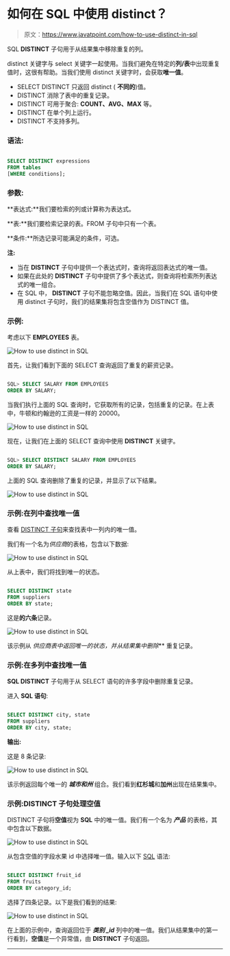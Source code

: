 # 如何在 SQL 中使用 distinct？

> 原文：<https://www.javatpoint.com/how-to-use-distinct-in-sql>

SQL **DISTINCT** 子句用于从结果集中移除重复的列。

distinct 关键字与 select 关键字一起使用。当我们避免在特定的**列/表**中出现重复值时，这很有帮助。当我们使用 distinct 关键字时，会获取**唯一值**。

*   SELECT DISTINCT 只返回 distinct ( **不同的**)值。
*   DISTINCT 消除了表中的重复记录。
*   DISTINCT 可用于聚合: **COUNT、AVG、MAX** 等。
*   DISTINCT 在单个列上运行。
*   DISTINCT 不支持多列。

### 语法:

```sql

SELECT DISTINCT expressions
FROM tables
[WHERE conditions];

```

### 参数:

**表达式:**我们要检索的列或计算称为表达式。

**表:**我们要检索记录的表。FROM 子句中只有一个表。

**条件:**所选记录可能满足的条件，可选。

**注:**

*   当在 **DISTINCT** 子句中提供一个表达式时，查询将返回表达式的唯一值。
*   如果在此处的 **DISTINCT** 子句中提供了多个表达式，则查询将检索所列表达式的唯一组合。
*   在 SQL 中， **DISTINCT** 子句不能忽略空值。因此，当我们在 SQL 语句中使用 distinct 子句时，我们的结果集将包含空值作为 DISTINCT 值。

### 示例:

考虑以下 **EMPLOYEES** 表。

![How to use distinct in SQL](img/00dd506f4dc5d7b777fc7afafdd0f2c9.png)

首先，让我们看到下面的 SELECT 查询返回了重复的薪资记录。

```sql

SQL> SELECT SALARY FROM EMPLOYEES
ORDER BY SALARY;

```

当我们执行上面的 SQL 查询时，它获取所有的记录，包括重复的记录。在上表中，牛顿和约翰逊的工资是一样的 20000。

![How to use distinct in SQL](img/511a800ecf36e2b59921811ad99b6e24.png)

现在，让我们在上面的 SELECT 查询中使用 **DISTINCT** 关键字。

```sql

SQL> SELECT DISTINCT SALARY FROM EMPLOYEES
ORDER BY SALARY;

```

上面的 SQL 查询删除了重复的记录，并显示了以下结果。

![How to use distinct in SQL](img/92fa8cd8c93e862947fc09ff929cd67c.png)

### 示例:在列中查找唯一值

查看 [DISTINCT 子句](https://www.javatpoint.com/sql-select-distinct)来查找表中一列内的唯一值。

我们有一个名为*供应商*的表格，包含以下数据:

![How to use distinct in SQL](img/b6d6bb5e9e7b53700779ce3bb3869ea7.png)

从上表中，我们将找到唯一的状态。

```sql

SELECT DISTINCT state
FROM suppliers
ORDER BY state;

```

这是**的六条**记录。

![How to use distinct in SQL](img/91ecdabb5d95e3fffde8031df03242ba.png)

该示例从 ***供应商表中返回唯一的*状态*，并从结果集中删除*** 重复记录。

### 示例:在多列中查找唯一值

**SQL DISTINCT** 子句用于从 SELECT 语句的许多字段中删除重复记录。

进入 **SQL 语句**:

```sql

SELECT DISTINCT city, state
FROM suppliers
ORDER BY city, state;

```

**输出:**

这是 8 条记录:

![How to use distinct in SQL](img/f6e3c486c9099133bdae58c69b26df8d.png)

该示例返回每个唯一的 ***城市和州*** 组合。我们看到**红杉城**和**加州**出现在结果集中。

### 示例:DISTINCT 子句处理空值

DISTINCT 子句将**空值**视为 **SQL** 中的唯一值。我们有一个名为 ***产品*** 的表格，其中包含以下数据。

![How to use distinct in SQL](img/b89bbe03d19a36b2342710693070d469.png)

从包含空值的字段水果 id 中选择唯一值。输入以下 [SQL](https://www.javatpoint.com/sql-tutorial) 语法:

```sql

SELECT DISTINCT fruit_id
FROM fruits
ORDER BY category_id;

```

选择了四条记录。以下是我们看到的结果:

![How to use distinct in SQL](img/85e99ee4940dae47f98a5a93b5d7f993.png)

在上面的示例中，查询返回位于 ***类别 _id*** 列中的唯一值。我们从结果集中的第一行看到，**空值**是一个异常值，由 **DISTINCT** 子句返回。

* * *